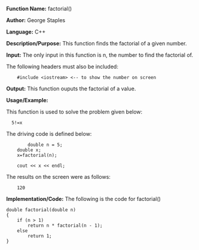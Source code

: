 **Function Name:**          factorial()

**Author:** George Staples

**Language:** C++

**Description/Purpose:** This function finds the factorial of a given number. 

**Input:** The only input in this function is n, the number to find the factorial of.
  
The following headers must also be included:
  ```
      #include <iostream> <-- to show the number on screen
  ```

**Output:** This function ouputs the factorial of a value.

**Usage/Example:**

This function is used to solve the problem given below:
```
  5!=x
```
The driving code is defined below:
```
		double n = 5;
	double x;
	x=factorial(n);

	cout << x << endl;
```

The results on the screen were as follows:

```
	120

```

**Implementation/Code:** The following is the code for factorial()
```
double factorial(double n)
{
	if (n > 1)
		return n * factorial(n - 1);
	else
		return 1;
}
```
